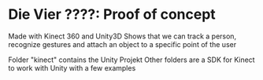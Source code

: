 # Die Vier ????: Proof of concept
Made with Kinect 360 and Unity3D
Shows that we can track a person, recognize gestures and attach an object to a specific point of the user



Folder "kinect" contains the Unity Projekt
Other folders are a SDK for Kinect to work with Unity with a few examples
